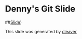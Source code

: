 Denny's Git Slide
===

##[Slide](http://denny.one/git-slide/))

This slide was generated by [cleaver](https://github.com/jdan/cleaver)
